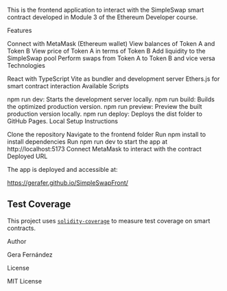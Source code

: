 This is the frontend application to interact with the SimpleSwap smart contract developed in Module 3 of the Ethereum Developer course.

Features

Connect with MetaMask (Ethereum wallet)
View balances of Token A and Token B
View price of Token A in terms of Token B
Add liquidity to the SimpleSwap pool
Perform swaps from Token A to Token B and vice versa
Technologies

React with TypeScript
Vite as bundler and development server
Ethers.js for smart contract interaction
Available Scripts

npm run dev: Starts the development server locally.
npm run build: Builds the optimized production version.
npm run preview: Preview the built production version locally.
npm run deploy: Deploys the dist folder to GitHub Pages.
Local Setup Instructions

Clone the repository
Navigate to the frontend folder
Run npm install to install dependencies
Run npm run dev to start the app at http://localhost:5173
Connect MetaMask to interact with the contract
Deployed URL

The app is deployed and accessible at:

https://gerafer.github.io/SimpleSwapFront/

## Test Coverage

This project uses [`solidity-coverage`](https://github.com/sc-forks/solidity-coverage) to measure test coverage on smart contracts.

Author

Gera Fernández

License

MIT License
